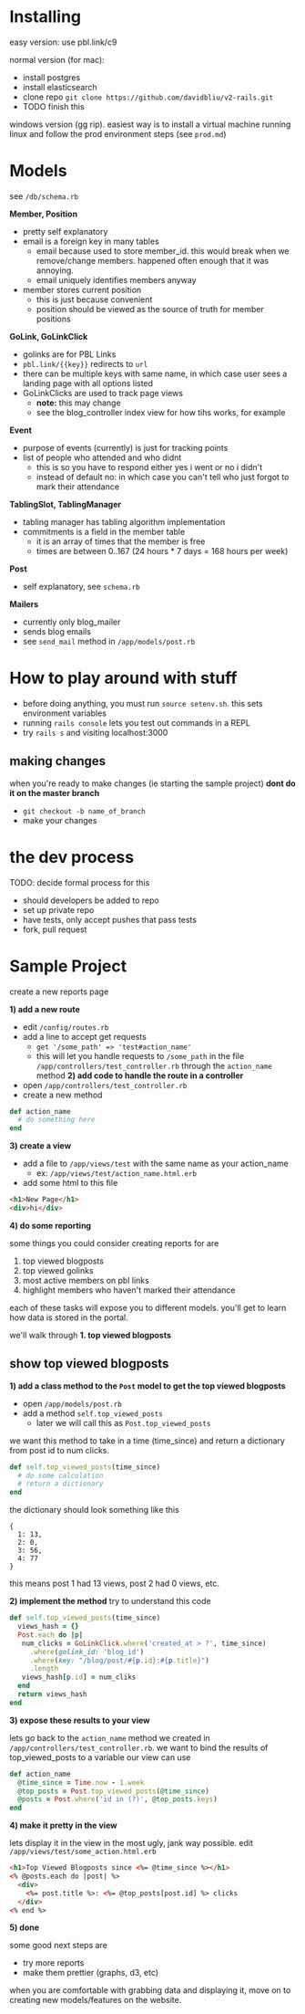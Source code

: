 # Installing

easy version: use pbl.link/c9

normal version (for mac): 
* install postgres
* install elasticsearch
* clone repo `git clone https://github.com/davidbliu/v2-rails.git`
* TODO finish this

windows version (gg rip). easiest way is to install a virtual machine running linux and follow the prod environment steps (see `prod.md`)

# Models
see `/db/schema.rb`

__Member, Position__

* pretty self explanatory
* email is a foreign key in many tables
  * email because used to store member_id. this would break when we remove/change members. happened often enough that it was annoying. 
  * email uniquely identifies members anyway
* member stores current position
  * this is just because convenient
  * position should be viewed as the source of truth for member positions

__GoLink, GoLinkClick__

* golinks are for PBL Links
* `pbl.link/{{key}}` redirects to `url`
* there can be multiple keys with same name, in which case user sees a landing page with all options listed
* GoLinkClicks are used to track page views
  * __note:__ this may change
  * see the blog_controller index view for how tihs works, for example

__Event__

* purpose of events (currently) is just for tracking points
* list of people who attended and who didnt
  * this is so you have to respond either yes i went or no i didn't
  * instead of default no: in which case you can't tell who just forgot to mark their attendance

__TablingSlot, TablingManager__

* tabling manager has tabling algorithm implementation
* commitments is a field in the member table
  * it is an array of times that the member is free
  * times are between 0..167 (24 hours * 7 days = 168 hours per week)

__Post__

* self explanatory, see `schema.rb`

__Mailers__

* currently only blog_mailer
* sends blog emails 
* see `send_mail` method in `/app/models/post.rb`


# How to play around with stuff
* before doing anything, you must run `source setenv.sh`. this sets environment variables
* running `rails console` lets you test out commands in a REPL
* try `rails s` and visiting localhost:3000

## making changes
when you're ready to make changes (ie starting the sample project) __dont do it on the master branch__
* `git checkout -b name_of_branch`
* make your changes

# the dev process

TODO: decide formal process for this

* should developers be added to repo
* set up private repo
* have tests, only accept pushes that pass tests
* fork, pull request


# Sample Project
create a new reports page

__1) add a new route__
* edit `/config/routes.rb`
* add a line to accept get requests
  * `get '/some_path' => 'test#action_name'`
  * this will let you handle requests to `/some_path` in the file `/app/controllers/test_controller.rb` through the `action_name` method
__2) add code to handle the route in a controller__
* open `/app/controllers/test_controller.rb`
* create a new method
```ruby
def action_name
  # do something here
end
```
__3) create a view__
* add a file to `/app/views/test` with the same name as your action_name
  * ex: `/app/views/test/action_name.html.erb`
* add some html to this file
```html
<h1>New Page</h1>
<div>hi</div>
```
__4) do some reporting__

some things you could consider creating reports for are

1. top viewed blogposts
2. top viewed golinks
3. most active members on pbl links
4. highlight members who haven't marked their attendance

each of these tasks will expose you to different models. you'll get to learn how data is stored in the portal.

we'll walk through __1. top viewed blogposts__

## show top viewed blogposts

__1) add a class method to the `Post` model to get the top viewed blogposts__

* open `/app/models/post.rb`
* add a method `self.top_viewed_posts`
  * later we will call this as `Post.top_viewed_posts`

we want this method to take in a time (time_since) and return a dictionary from post id to num clicks.
```ruby
def self.top_viewed_posts(time_since)
  # do some calculation
  # return a dictionary
end
```
the dictionary should look something like this
```
{
  1: 13,
  2: 0,
  3: 56,
  4: 77
}
```
this means post 1 had 13 views, post 2 had 0 views, etc.

__2) implement the method__
try to understand this code
```ruby
def self.top_viewed_posts(time_since)
  views_hash = {}
  Post.each do |p|
   num_clicks = GoLinkClick.where('created_at > ?', time_since)
     .where(golink_id: 'blog_id')
     .where(key: "/blog/post/#{p.id}:#{p.title}")
     .length
   views_hash[p.id] = num_cliks
  end
  return views_hash
end
```
__3) expose these results to your view__

lets go back to the `action_name` method we created in `/app/controllers/test_controller.rb`. we want to bind the results of top_viewed_posts to a variable our view can use

```ruby
def action_name
  @time_since = Time.now - 1.week
  @top_posts = Post.top_viewed_posts(@time_since)
  @posts = Post.where('id in (?)', @top_posts.keys)
end
```

__4) make it pretty in the view__

lets display it in the view in the most ugly, jank way possible. edit `/app/views/test/some_action.html.erb`
```html
<h1>Top Viewed Blogposts since <%= @time_since %></h1>
<% @posts.each do |post| %>
  <div>
    <%= post.title %>: <%= @top_posts[post.id] %> clicks
  </div>
<% end %>
```

__5) done__

some good next steps are
* try more reports
* make them prettier (graphs, d3, etc)

when you are comfortable with grabbing data and displaying it, move on to creating new models/features on the website.
  


    
